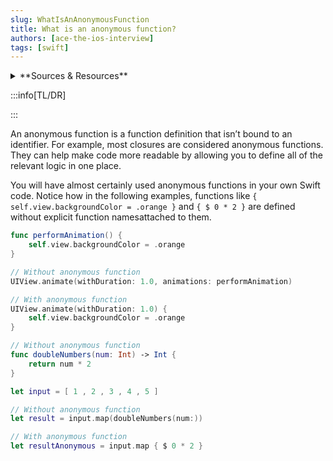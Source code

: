 ```yaml
---
slug: WhatIsAnAnonymousFunction
title: What is an anonymous function?
authors: [ace-the-ios-interview]
tags: [swift]
---
```


<details>
  <summary>**Sources & Resources**</summary>

  **Main Source:** [Ace the iOS Interview](https://aryamansharda.gumroad.com/l/tcvck)

  **Additional Sources:**

  **Further Reading:**

</details>

:::info[TL/DR]

:::

An anonymous function is a function definition that isn’t bound to an identifier. For example, most closures are considered anonymous functions. They can help make code more readable by allowing you to define all of the relevant logic in one place.

You will have almost certainly used anonymous functions in your own Swift code. Notice how in the following examples, functions like
`{ self.view.backgroundColor = .orange }` and `{ $ 0 * 2 }` are defined without explicit function namesattached to them.

```swift
func performAnimation() {
    self.view.backgroundColor = .orange
}

// Without anonymous function
UIView.animate(withDuration: 1.0, animations: performAnimation)

// With anonymous function
UIView.animate(withDuration: 1.0) {
    self.view.backgroundColor = .orange
}

// Without anonymous function
func doubleNumbers(num: Int) -> Int {
    return num * 2
}

let input = [ 1 , 2 , 3 , 4 , 5 ]

// Without anonymous function
let result = input.map(doubleNumbers(num:))

// With anonymous function
let resultAnonymous = input.map { $ 0 * 2 }
```